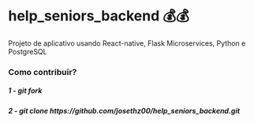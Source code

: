 # help_seniors_backend     :moneybag::moneybag:
Projeto de aplicativo usando React-native, Flask Microservices, Python e PostgreSQL
<br>
<h3>Como contribuir?</h3>

<h5>1 - git fork</h5>
<h5>2 - git clone https://github.com/josethz00/help_seniors_backend.git</h5>
